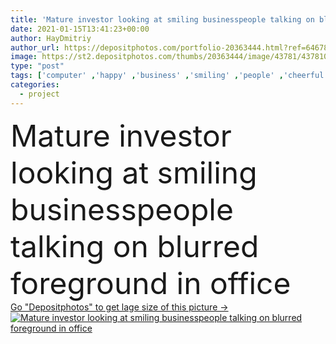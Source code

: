 ```yaml
---
title: 'Mature investor looking at smiling businesspeople talking on blurred foreground in office '
date: 2021-01-15T13:41:23+00:00
author: HayDmitriy
author_url: https://depositphotos.com/portfolio-20363444.html?ref=64678756
image: https://st2.depositphotos.com/thumbs/20363444/image/43781/437810496/api_thumb_450.jpg?forcejpeg=true
type: "post"
tags: ['computer' ,'happy' ,'business' ,'smiling' ,'people' ,'cheerful' ,'caucasian' ,'technology' ,'Men' ,'emotion' ,'blur' ,'office' ,'woman' ,'conversation' ,'device' ,'talk' ,'laptop' ,'job' ,'pen' ,'planning' ,'together' ,'indoors' ,'investment' ,'project' ,'strategy' ,'profession' ,'positive' ,'mature' ,'gadget' ,'workplace' ,'management' ,'businesswoman' ,'consultation' ,'businessmen' ,'colleagues' ,'investor' ,'Productivity' ,'advisor' ,'flipchart' ,'formal wear' ,'middle aged' ,'business partners' ]
categories: 
  - project
---
```

<div aling="center">
            <font size="60"> Mature investor looking at smiling businesspeople talking on blurred foreground in office</font>   
</div>
<div>
    <a href='https://depositphotos.com/437810496/stock-photo-mature-investor-looking-smiling-businesspeople.html?ref=64678756' target=_blank > Go "Depositphotos" to get lage size of this picture ->
        <img href='https://depositphotos.com/437810496/stock-photo-mature-investor-looking-smiling-businesspeople.html?ref=64678756' src='https://st2.depositphotos.com/20363444/43781/i/950/depositphotos_437810496-stock-photo-mature-investor-looking-smiling-businesspeople.jpg?forcejpeg=true' alt='Mature investor looking at smiling businesspeople talking on blurred foreground in office' >
    </a>
</div>
